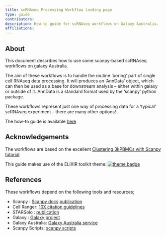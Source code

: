```yaml
---
title: scRNAseq Processing Workflow landing page
type: guide
contributors: 
description: How-to guide for scRNAseq workflows on Galaxy Australia.
affiliations: 
---
```



## About 

This document describes how to use some scanpy-based scRNAseq workflows on galaxy Australia. 

The aim of these workflows is to handle the routine ‘boring’ part of single cell RNAseq data processing. It will produces an ‘AnnData’ object, which can then be used as a base for downstream analysis – either within galaxy or outside of it. AnnData is a standard format used by the ‘scanpy’ python package. 

These workflows represent just one way of processing data for a ‘typical’ scRNAseq experiment – there are many other options!  

The how-to guide is available [here](scrnaseq_wf_guide.html)



## Acknowledgements

The workflows are based on the excellent [Clustering 3kPBMCs with Scanpy tutorial](https://training.galaxyproject.org/training-material/topics/single-cell/tutorials/scrna-scanpy-pbmc3k/tutorial.html)

This guide makes use of the ELIXIR toolkit theme: [![theme badge](https://img.shields.io/badge/ELIXIR%20toolkit%20theme-jekyll-blue?color=0d6efd)](https://github.com/ELIXIR-Belgium/elixir-toolkit-theme)

## References

These workflows depend on the following tools and resources;

* Scanpy : [Scanpy docs](https://scanpy.readthedocs.io/en/stable/) [publication](https://genomebiology.biomedcentral.com/articles/10.1186/s13059-017-1382-0)
* Cell Ranger: [10X citation guidelines](https://support.10xgenomics.com/docs/citations)
* STARSolo : [publication](https://www.biorxiv.org/content/10.1101/2021.05.05.442755v1.full)
* Galaxy : [Galaxy project](https://galaxyproject.org/) 
* Galaxy Australia: [Galaxy Australia service](https://usegalaxy.org.au/)
* Scanpy Scripts: [scanpy scripts](https://github.com/ebi-gene-expression-group/scanpy-scripts)


